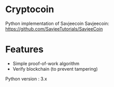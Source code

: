 # Cryptocoin

Python implementation of Savjeecoin
Savjeecoin: https://github.com/SavjeeTutorials/SavjeeCoin

# Features

* Simple proof-of-work algorithm
* Verify blockchain (to prevent tampering)

Python version : 3.x
